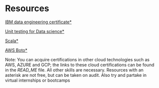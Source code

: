 # Resources

[IBM data engineering certificate*](https://coursera.org/professional-certificates/ibm-data-engineer)

[Unit testing for Data science*](https://app.datacamp.com/learn/courses/unit-testing-for-data-science-in-python)

[Scala*](https://app.datacamp.com/learn/courses/introduction-to-scala)

[AWS Boto*](https://app.datacamp.com/learn/courses/introduction-to-aws-boto-in-python)




















Note: You can acquire certifications in other cloud technologies such as AWS, AZURE and GCP; the links to these cloud certifications can be found in the *READ_ME* file. All other skills are necessary. Resources with an asterisk are not free, but can be taken on audit. Also try and partake in virtual internships or bootcamps

